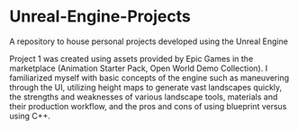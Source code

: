 # Unreal-Engine-Projects
A repository to house personal projects developed using the Unreal Engine

Project 1 was created using assets provided by Epic Games in the marketplace (Animation Starter Pack, Open World Demo Collection). I familiarized myself with basic concepts of the engine such as maneuvering through the UI, utilizing height maps to generate vast landscapes quickly, the strengths and weaknesses of various landscape tools, materials and their production workflow, and the pros and cons of using blueprint versus using C++.


